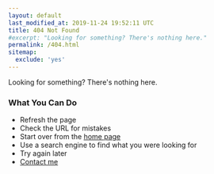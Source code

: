 ```yaml
---
layout: default
last_modified_at: 2019-11-24 19:52:11 UTC
title: 404 Not Found
#excerpt: "Looking for something? There's nothing here."
permalink: /404.html
sitemap:
  exclude: 'yes'
---
```

<section>

Looking for something?
There's nothing here.

### What You Can Do

* Refresh the page
* Check the URL for mistakes
* Start over from the [home page](/)
* Use a search engine to find what you were looking for
* Try again later
* [Contact me](/#contact)

</section>
